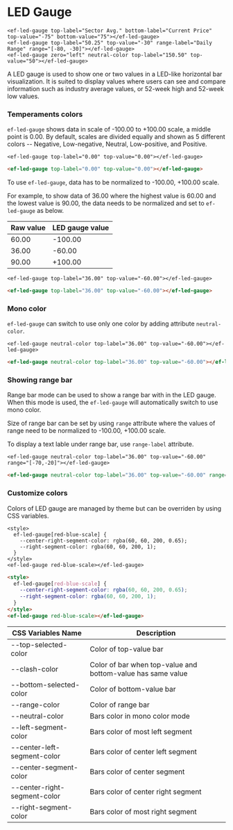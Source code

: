 # LED Gauge

```live(preview)
<ef-led-gauge top-label="Sector Avg." bottom-label="Current Price" top-value="-75" bottom-value="75"></ef-led-gauge>
<ef-led-gauge top-label="50.25" top-value="-30" range-label="Daily Range" range="[-80, -30]"></ef-led-gauge>
<ef-led-gauge zero="left" neutral-color top-label="150.50" top-value="50"></ef-led-gauge>
```

A LED gauge is used to show one or two values in a LED-like horizontal bar visualization. It is suited to display values where users can see and compare information such as industry average values, or 52-week high and 52-week low values.

### Temperaments colors
`ef-led-gauge` shows data in scale of -100.00 to +100.00 scale, a middle point is 0.00. By default, scales are divided equally and shown as 5 different colors -- Negative, Low-negative, Neutral, Low-positive, and Positive.


```live
<ef-led-gauge top-label="0.00" top-value="0.00"></ef-led-gauge>
```

```html
<ef-led-gauge top-label="0.00" top-value="0.00"></ef-led-gauge>
```

To use `ef-led-gauge`, data has to be normalized to -100.00, +100.00 scale.

For example, to show data of 36.00 where the highest value is 60.00 and the lowest value is 90.00, the data needs to be normalized and set to `ef-led-gauge` as below.

| Raw value | LED gauge value |
| --------- | --------------- |
| 60.00     | -100.00         |
| 36.00     | -60.00          |
| 90.00     | +100.00         |


```live
<ef-led-gauge top-label="36.00" top-value="-60.00"></ef-led-gauge>
```

```html
<ef-led-gauge top-label="36.00" top-value="-60.00"></ef-led-gauge>
```

### Mono color
`ef-led-gauge` can switch to use only one color by adding attribute `neutral-color`.

```live
<ef-led-gauge neutral-color top-label="36.00" top-value="-60.00"></ef-led-gauge>
```

```html
<ef-led-gauge neutral-color top-label="36.00" top-value="-60.00"></ef-led-gauge>
```

### Showing range bar
Range bar mode can be used to show a range bar with in the LED gauge. When this mode is used, the `ef-led-gauge` will automatically switch to use mono color.

Size of range bar can be set by using `range` attribute where the values of range need to be normalized to -100.00, +100.00 scale.

To display a text lable under range bar, use `range-label` attribute.

```live
<ef-led-gauge neutral-color top-label="36.00" top-value="-60.00" range="[-70,-20]"></ef-led-gauge>
```

```html
<ef-led-gauge neutral-color top-label="36.00" top-value="-60.00" range="[-70,-20]"></ef-led-gauge>
```

### Customize colors
Colors of LED gauge are managed by theme but can be overriden by using CSS variables.


```live
<style>
  ef-led-gauge[red-blue-scale] {
    --center-right-segment-color: rgba(60, 60, 200, 0.65);
    --right-segment-color: rgba(60, 60, 200, 1);
  }
</style>
<ef-led-gauge red-blue-scale></ef-led-gauge>
```

```html
<style>
  ef-led-gauge[red-blue-scale] {
    --center-right-segment-color: rgba(60, 60, 200, 0.65);
    --right-segment-color: rgba(60, 60, 200, 1);
  }
</style>
<ef-led-gauge red-blue-scale></ef-led-gauge>
```


| CSS Variables Name           | Description                                                 |
| ---------------------------- | ----------------------------------------------------------- |
| --top-selected-color         | Color of top-value bar                                      |
| --clash-color                | Color of bar when top-value and bottom-value has same value |
| --bottom-selected-color      | Color of bottom-value bar                                   |
| --range-color                | Color of range bar                                          |
| --neutral-color              | Bars color in mono color mode                               |
| --left-segment-color         | Bars color of most left segment                             |
| --center-left-segment-color  | Bars color of center left segment                           |
| --center-segment-color       | Bars color of center segment                                |
| --center-right-segment-color | Bars color of center right segment                          |
| --right-segment-color        | Bars color of most right segment                            |
